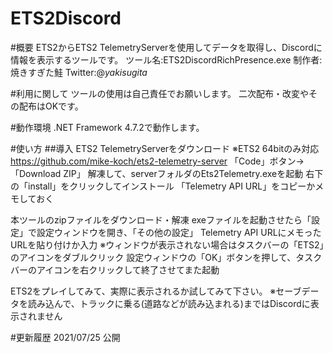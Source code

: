 # ETS2Discord
#概要
ETS2からETS2 TelemetryServerを使用してデータを取得し、Discordに情報を表示するツールです。
ツール名:ETS2DiscordRichPresence.exe
制作者:焼きすぎた鮭 Twitter:@_yakisugita_

#利用に関して
ツールの使用は自己責任でお願いします。
二次配布・改変やその配布はOKです。

#動作環境
.NET Framework 4.7.2で動作します。

#使い方
##導入
ETS2 TelemetryServerをダウンロード ※ETS2 64bitのみ対応
https://github.com/mike-koch/ets2-telemetry-server
「Code」ボタン->「Download ZIP」
解凍して、serverフォルダのEts2Telemetry.exeを起動
右下の「install」をクリックしてインストール
「Telemetry API URL」をコピーかメモしておく

本ツールのzipファイルをダウンロード・解凍
exeファイルを起動させたら「設定」で設定ウィンドウを開き、「その他の設定」 Telemetry API URLにメモったURLを貼り付けか入力
※ウィンドウが表示されない場合はタスクバーの「ETS2」のアイコンをダブルクリック
設定ウィンドウの「OK」ボタンを押して、タスクバーのアイコンを右クリックして終了させてまた起動

ETS2をプレイしてみて、実際に表示されるか試してみて下さい。
※セーブデータを読み込んで、トラックに乗る(道路などが読み込まれる)まではDiscordに表示されません

#更新履歴
2021/07/25
公開
